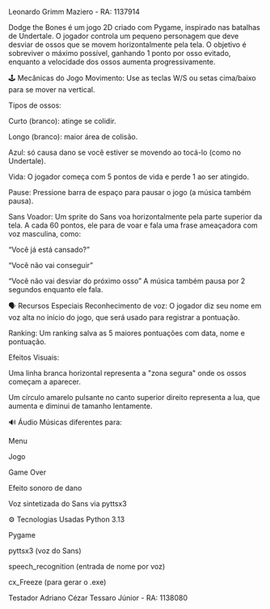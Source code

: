 Leonardo Grimm Maziero - RA: 1137914


Dodge the Bones é um jogo 2D criado com Pygame, inspirado nas batalhas de Undertale. O jogador controla um pequeno personagem que deve desviar de ossos que se movem horizontalmente pela 
tela. O objetivo é sobreviver o máximo possível, ganhando 1 ponto por osso evitado, enquanto a velocidade dos ossos aumenta progressivamente.

🕹️ Mecânicas do Jogo
Movimento:
Use as teclas W/S ou setas cima/baixo para se mover na vertical.

Tipos de ossos:

Curto (branco): atinge se colidir.

Longo (branco): maior área de colisão.

Azul: só causa dano se você estiver se movendo ao tocá-lo (como no Undertale).

Vida:
O jogador começa com 5 pontos de vida e perde 1 ao ser atingido.

Pause:
Pressione barra de espaço para pausar o jogo (a música também pausa).

Sans Voador:
Um sprite do Sans voa horizontalmente pela parte superior da tela.
A cada 60 pontos, ele para de voar e fala uma frase ameaçadora com voz masculina, como:

“Você já está cansado?”

“Você não vai conseguir”

“Você não vai desviar do próximo osso”
A música também pausa por 2 segundos enquanto ele fala.

🗣️ Recursos Especiais
Reconhecimento de voz:
O jogador diz seu nome em voz alta no início do jogo, que será usado para registrar a pontuação.

Ranking:
Um ranking salva as 5 maiores pontuações com data, nome e pontuação.

Efeitos Visuais:

Uma linha branca horizontal representa a "zona segura" onde os ossos começam a aparecer.

Um círculo amarelo pulsante no canto superior direito representa a lua, que aumenta e diminui de tamanho lentamente.

🔊 Áudio
Músicas diferentes para:

Menu

Jogo

Game Over

Efeito sonoro de dano

Voz sintetizada do Sans via pyttsx3

⚙️ Tecnologias Usadas
Python 3.13

Pygame

pyttsx3 (voz do Sans)

speech_recognition (entrada de nome por voz)

cx_Freeze (para gerar o .exe)




Testador Adriano Cézar Tessaro Júnior - RA: 1138080
